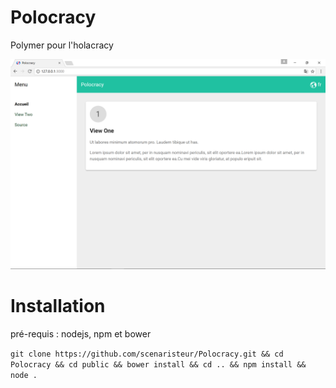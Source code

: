 # Polocracy
Polymer pour l'holacracy

![Image of Polocracy](https://raw.githubusercontent.com/scenaristeur/Polocracy/master/documentation/polocracy%20starterkit.png)

# Installation
 pré-requis : nodejs, npm et bower

`
git clone https://github.com/scenaristeur/Polocracy.git && cd Polocracy && cd public && bower install && cd .. && npm install && node .
`
